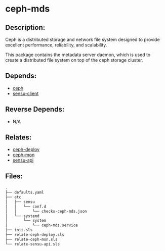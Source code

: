 # ceph-mds

## Description:

Ceph is a distributed storage and network file system designed to provide excellent performance, reliability, and scalability.

This package contains the metadata server daemon, which is used to create a distributed file system on top of the ceph storage cluster.

## Depends:

  -  [ceph](/salt/ceph)
  -  [sensu-client](/salt/sensu-client)

## Reverse Depends:

  -  N/A

## Relates:

  -  [ceph-deploy](/salt/ceph-deploy)
  -  [ceph-mon](/salt/ceph-mon)
  -  [sensu-api](/salt/sensu-api)

## Files:

```bash
.
├── defaults.yaml
├── etc
│   ├── sensu
│   │   └── conf.d
│   │       └── checks-ceph-mds.json
│   └── systemd
│       └── system
│           └── ceph-mds.service
├── init.sls
├── relate-ceph-deploy.sls
├── relate-ceph-mon.sls
└── relate-sensu-api.sls
```
